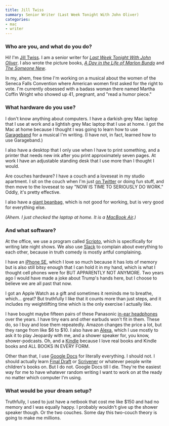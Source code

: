 ```yaml
---
title: Jill Twiss
summary: Senior Writer (Last Week Tonight With John Oliver)
categories:
- mac 
- writer
---
```


### Who are you, and what do you do?

Hi! I'm [Jill Twiss](https://www.jilltwiss.com/ "Jill's website."). I am a senior writer for [_Last Week Tonight With John Oliver_](https://www.youtube.com/channel/UC3XTzVzaHQEd30rQbuvCtTQ "The Last Week Tonight channel on YouTube."). I also wrote the picture books, [_A Day in the Life of Marlon Bundo_](http://betterbundobook.com/ "Jill and Marlon Bundo's book.") and [_The Someone New_](https://www.indiebound.org/book/9780062933744 "Jill's children's book.").

In my, ahem, free time I'm working on a musical about the women of the Seneca Falls Convention where American women first asked for the right to vote. I'm currently obsessed with a badass woman there named Martha Coffin Wright who showed up 41, pregnant, and "read a humor piece."

### What hardware do you use?

I don't know anything about computers. I have a darkish grey Mac laptop that I use at work and a lightish grey Mac laptop that I use at home. I got the Mac at home because I thought I was going to learn how to use [Garageband][] for a musical I'm writing. (I have not, in fact, learned how to use Garageband.)

I also have a desktop that I only use when I have to print something, and a printer that needs new ink after you print approximately seven pages. At work I have an adjustable standing desk that I use more than I thought I would.

Are couches hardware? I have a couch and a loveseat in my studio apartment. I sit on the couch when I'm just [on Twitter](https://twitter.com/jilltwiss "Jill's Twitter account.") or doing fun stuff, and then move to the loveseat to say "NOW IS TIME TO SERIOUSLY DO WORK." Oddly, it's pretty effective.

I also have a [giant beanbag][yogibo-max], which is not good for working, but is very good for everything else.

_(Ahem. I just checked the laptop at home. It is a [MacBook Air][macbook-air].)_

### And what software?

At the office, we use a program called [Scripto][], which is specifically for writing late night shows. We also use [Slack][] to complain about everything to each other, because in truth comedy is mostly artful complaining.

I have an [iPhone SE][iphone-se], which I love so much because it has lots of memory but is also still bitsy enough that I can hold it in my hand, which is what I thought cell phones were for BUT APPARENTLY NOT ANYMORE. Two years ago I would have made a joke about Trump's hands here, but I choose to believe we are all past that now.

I got an Apple Watch as a gift and sometimes it reminds me to breathe, which... great? But truthfully I like that it counts more than just steps, and it includes my weightlifting time which is the only exercise I actually like.

I have bought maybe fifteen pairs of these Panasonic [in-ear headphones][rp-hje120] over the years. I have tiny ears and other earbuds won't fit in them. These do, so I buy and lose them repeatedly. Amazon changes the price a lot, but they range from like $6 to $10. I also have an [Alexa][], which I use mostly to ask it to play Jeopardy with me, and a shower speaker for, you know, shower-podcasts. Oh, and a [Kindle][kindle-paperwhite] because I love real books and Kindle books and ALL BOOKS IN EVERY FORM.

Other than that, I use [Google Docs][google-docs] for literally everything. I should not. I should actually learn [Final Draft][final-draft] or [Scrivener][] or whatever people write children's books on. But I do not. Google Docs till I die. They're the easiest way for me to have whatever random writing I want to work on at the ready no matter which computer I'm using.

### What would be your dream setup?

Truthfully, I used to just have a netbook that cost me like $150 and had no memory and I was equally happy. I probably wouldn't give up the shower speaker though. Or the two couches. Some day this two-couch theory is going to make me millions.

[alexa]: https://www.arri.com/camera/alexa/cameras/camera_details.html?product=9 "A super high-quality HD video camera."
[final-draft]: http://store.finaldraft.com/final-draft-10.html "Popular screenwriting software."
[garageband]: https://www.apple.com/mac/garageband/ "An audio recording and editing tool for the Mac."
[google-docs]: https://en.wikipedia.org/wiki/Google_Docs "A web-based office suite."
[iphone-se]: https://en.wikipedia.org/wiki/IPhone_SE "A 4 inch smartphone."
[kindle-paperwhite]: https://www.amazon.com/Kindle-Paperwhite-Touch-light/dp/B007OZNZG0 "An e-book reader with a book-like screen."
[macbook-air]: https://www.apple.com/macbook-air/ "A very thin laptop."
[rp-hje120]: https://shop.panasonic.com/support-only/RP-HJE120.html#q=RP-HJE&start=1 "In-ear headphones."
[scripto]: http://scripto.computer/ "A tool for collaboratively writing TV scripts."
[scrivener]: http://literatureandlatte.com/scrivener.php "A Mac text editor aimed at writers."
[slack]: https://slack.com/ "A collaboration service."
[yogibo-max]: https://www.yogibo.com/yogibo-max/ "A giant beanbag."
